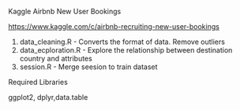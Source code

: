 Kaggle Airbnb New User Bookings

https://www.kaggle.com/c/airbnb-recruiting-new-user-bookings


1. data_cleaning.R - Converts the format of data. Remove outliers
2. data_ecploration.R - Explore the relationship between destination country and attributes
2. session.R - Merge seesion to train dataset

Required Libraries

ggplot2, dplyr,data.table
